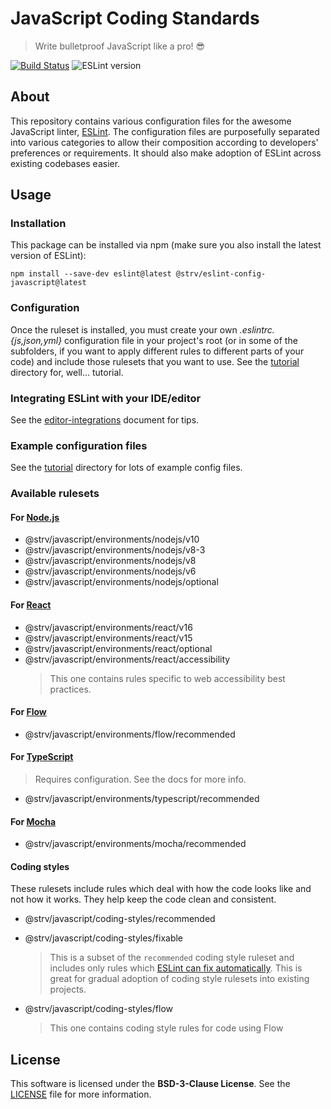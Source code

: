 # JavaScript Coding Standards

> Write bulletproof JavaScript like a pro! 😎

[![Build Status][travis-badge]][travis-url]
![ESLint version][eslint-version]

## About

This repository contains various configuration files for the awesome JavaScript linter, [ESLint][eslint-url]. The configuration files are purposefully separated into various categories to allow their composition according to developers' preferences or requirements. It should also make adoption of ESLint across existing codebases easier.

## Usage

### Installation

This package can be installed via npm (make sure you also install the latest version of ESLint):

`npm install --save-dev eslint@latest @strv/eslint-config-javascript@latest`

### Configuration

Once the ruleset is installed, you must create your own _.eslintrc.{js,json,yml}_ configuration file in your project's root (or in some of the subfolders, if you want to apply different rules to different parts of your code) and include those rulesets that you want to use. See the [tutorial](tutorial) directory for, well... tutorial.

### Integrating ESLint with your IDE/editor

See the [editor-integrations](tutorial/editor-integrations.md) document for tips.

### Example configuration files

See the [tutorial](tutorial) directory for lots of example config files.

### Available rulesets

#### For [Node.js][nodejs-docs]

- @strv/javascript/environments/nodejs/v10
- @strv/javascript/environments/nodejs/v8-3
- @strv/javascript/environments/nodejs/v8
- @strv/javascript/environments/nodejs/v6
- @strv/javascript/environments/nodejs/optional

#### For [React][react-docs]

- @strv/javascript/environments/react/v16
- @strv/javascript/environments/react/v15
- @strv/javascript/environments/react/optional
- @strv/javascript/environments/react/accessibility
  > This one contains rules specific to web accessibility best practices.

#### For [Flow][flow-docs]

- @strv/javascript/environments/flow/recommended

#### For [TypeScript][typescript-docs]

> Requires configuration. See the docs for more info.

- @strv/javascript/environments/typescript/recommended

#### For [Mocha][mocha-docs]

- @strv/javascript/environments/mocha/recommended

#### Coding styles

These rulesets include rules which deal with how the code looks like and not how it works. They help keep the code clean and consistent.

- @strv/javascript/coding-styles/recommended
- @strv/javascript/coding-styles/fixable
  > This is a subset of the `recommended` coding style ruleset and includes only rules which [ESLint can fix automatically][eslint-fixing]. This is great for gradual adoption of coding style rulesets into existing projects.

- @strv/javascript/coding-styles/flow
  > This one contains coding style rules for code using Flow

## License

This software is licensed under the **BSD-3-Clause License**. See the [LICENSE](LICENSE) file for more information.

[eslint-url]: http://eslint.org
[travis-badge]: https://travis-ci.org/strvcom/eslint-config-javascript.svg
[travis-url]: https://travis-ci.org/strvcom/eslint-config-javascript
[eslint-version]: https://img.shields.io/badge/ESLint-^5.3.0-brightgreen.svg
[eslint-fixing]: http://eslint.org/docs/user-guide/command-line-interface#fix
[typescript-docs]: environments/typescript
[flow-docs]: environments/flow
[react-docs]: environments/react
[nodejs-docs]: environments/nodejs
[mocha-docs]: environments/mocha
